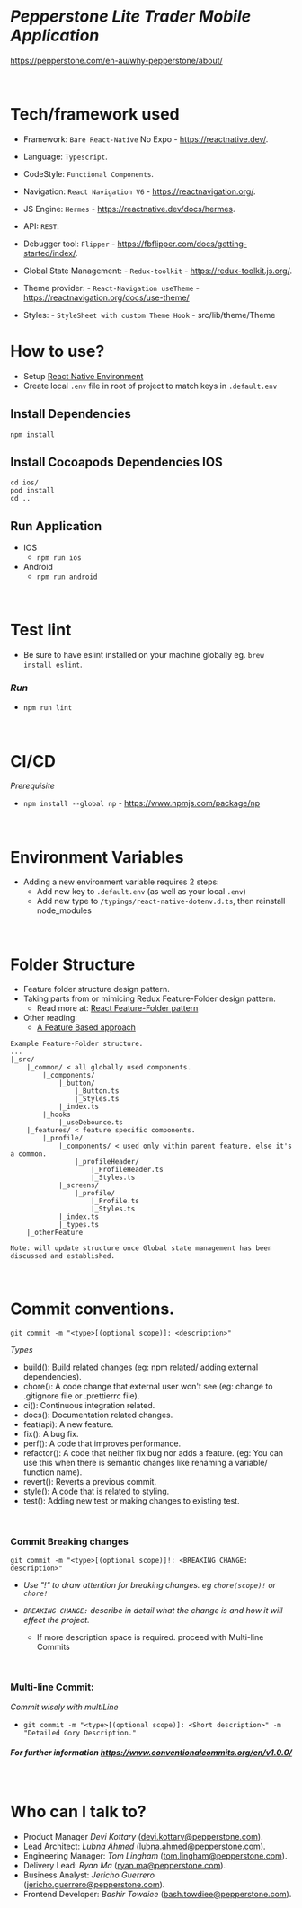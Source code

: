 
# _Pepperstone Lite Trader Mobile Application_
https://pepperstone.com/en-au/why-pepperstone/about/

&nbsp;

# Tech/framework used

- Framework: `Bare React-Native` No Expo - https://reactnative.dev/.

- Language: `Typescript`.

- CodeStyle: `Functional Components`.

- Navigation: `React Navigation V6` - https://reactnavigation.org/.

- JS Engine: `Hermes` - https://reactnative.dev/docs/hermes.

- API: `REST`.

- Debugger tool: `Flipper` - https://fbflipper.com/docs/getting-started/index/.

- Global State Management: - `Redux-toolkit` - https://redux-toolkit.js.org/.

- Theme provider: - `React-Navigation useTheme` - https://reactnavigation.org/docs/use-theme/

- Styles: - `StyleSheet with custom Theme Hook` - src/lib/theme/Theme
&nbsp;

# How to use?

* Setup [React Native Environment](https://reactnative.dev/docs/environment-setup)
* Create local `.env` file in root of project to match keys in `.default.env`

## Install Dependencies
`npm install`

## Install Cocoapods Dependencies IOS
    cd ios/
    pod install
    cd ..

## Run Application
* IOS
    * `npm run ios`
* Android
    * `npm run android`

&nbsp;

# Test lint
* Be sure to have eslint installed on your machine globally eg. `brew install eslint`.
### _Run_
* `npm run lint`

&nbsp;

# CI/CD

_Prerequisite_

- `npm install --global np` - https://www.npmjs.com/package/np

&nbsp;

# Environment Variables
* Adding a new environment variable requires 2 steps:
    * Add new key to `.default.env` (as well as your local `.env`)
    * Add new type to `/typings/react-native-dotenv.d.ts`, then reinstall node_modules

&nbsp;

# Folder Structure
* Feature folder structure design pattern.
* Taking parts from or mimicing Redux Feature-Folder design pattern.
    * Read more at: [React Feature-Folder pattern](https://redux.js.org/style-guide/style-guide#structure-files-as-feature-folders-or-ducks)
* Other reading:
    * [A Feature Based approach](https://ryanlanciaux.com/blog/2017/08/20/a-feature-based-approach-to-react-development/)

```
Example Feature-Folder structure.
...
|_src/
    |_common/ < all globally used components.
        |_components/
            |_button/
                |_Button.ts
                |_Styles.ts
            |_index.ts
        |_hooks
            |_useDebounce.ts
    |_features/ < feature specific components. 
        |_profile/
            |_components/ < used only within parent feature, else it's a common.
                |_profileHeader/
                    |_ProfileHeader.ts
                    |_Styles.ts
            |_screens/
                |_profile/
                    |_Profile.ts
                    |_Styles.ts
            |_index.ts
            |_types.ts
    |_otherFeature
```

`Note: will update structure once Global state management has been discussed and established.`

&nbsp;
# Commit conventions.
`git commit -m "<type>[(optional scope)]: <description>"`
 
_Types_

* build(): Build related changes (eg: npm related/ adding external dependencies).
* chore(): A code change that external user won't see (eg: change to .gitignore file or .prettierrc file).
* ci(): Continuous integration related.
* docs(): Documentation related changes.
* feat(api): A new feature.
* fix(): A bug fix.
* perf(): A code that improves performance.
* refactor(): A code that neither fix bug nor adds a feature. (eg: You can use this when there is semantic changes like renaming a variable/ function name).
* revert(): Reverts a previous commit.
* style(): A code that is related to styling.
* test(): Adding new test or making changes to existing test.

&nbsp;

### Commit Breaking changes
`git commit -m "<type>[(optional scope)]!: <BREAKING CHANGE: description>"`

* _Use "!" to draw attention for breaking changes. eg `chore(scope)!` or `chore!`_

* _`BREAKING CHANGE:` describe in detail what the change is and how it will effect the project._
    * If more description space is required. proceed with Multi-line Commits

&nbsp;

### Multi-line Commit:
_Commit wisely with multiLine_
* `git commit -m "<type>[(optional scope)]: <Short description>" -m "Detailed Gory Description."`

##### For further information https://www.conventionalcommits.org/en/v1.0.0/
&nbsp;

# Who can I talk to?

- Product Manager _Devi Kottary_ (devi.kottary@pepperstone.com).
- Lead Architect: _Lubna Ahmed_ (lubna.ahmed@pepperstone.com).
- Engineering Manager: _Tom Lingham_ (tom.lingham@pepperstone.com).
- Delivery Lead: _Ryan Ma_ (ryan.ma@pepperstone.com).
- Business Analyst: _Jericho Guerrero_ (jericho.guerrero@pepperstone.com).
- Frontend Developer: _Bashir Towdiee_ (bash.towdiee@pepperstone.com).